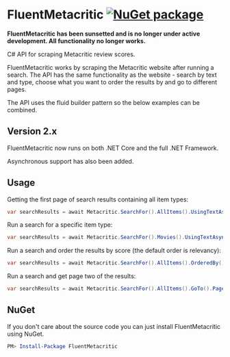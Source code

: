 # FluentMetacritic [![NuGet package](https://buildstats.info/nuget/FluentMetacritic)](https://www.nuget.org/packages/FluentMetacritic)

**FluentMetacritic has been sunsetted and is no longer under active development. All functionality no longer works.**

C# API for scraping Metacritic review scores.

FluentMetacritic works by scraping the Metacritic website after running a search. The API has the same functionality as the website - search by text and type, choose what you want to order the results by and go to different pages.

The API uses the fluid builder pattern so the below examples can be combined.

## Version 2.x

FluentMetacritic now runs on both .NET Core and the full .NET Framework.

Asynchronous support has also been added.

## Usage

Getting the first page of search results containing all item types:

```csharp
var searchResults = await Metacritic.SearchFor().AllItems().UsingTextAsync("Dark Knight");
```

Run a search for a specific item type:

```csharp
var searchResults = await Metacritic.SearchFor().Movies().UsingTextAsync("Back to the Future");
```

Run a search and order the results by score (the default order is relevancy):

```csharp
var searchResults = await Metacritic.SearchFor().AllItems().OrderedBy().Score().UsingTextAsync("Game of Thrones");
```

Run a search and get page two of the results:

```csharp
var searchResults = await Metacritic.SearchFor().AllItems().GoTo().Page(2).UsingTextAsync("Lord of the Rings");
```


## NuGet

If you don't care about the source code you can just install FluentMetacritic using NuGet.

```powershell
PM> Install-Package FluentMetacritic
```
